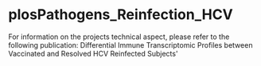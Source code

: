 # plosPathogens_Reinfection_HCV
For information on the projects technical aspect, please refer to the following publication: Differential Immune Transcriptomic Profiles between Vaccinated and Resolved HCV Reinfected Subjects'
